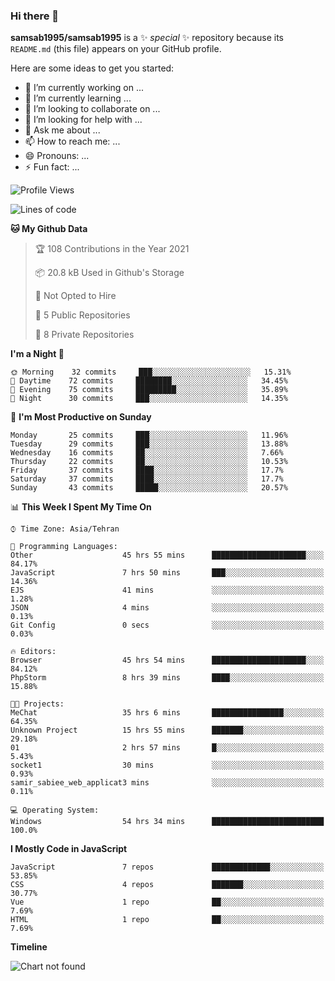 ### Hi there 👋

**samsab1995/samsab1995** is a ✨ _special_ ✨ repository because its `README.md` (this file) appears on your GitHub profile.

Here are some ideas to get you started:

- 🔭 I’m currently working on ...
- 🌱 I’m currently learning ...
- 👯 I’m looking to collaborate on ...
- 🤔 I’m looking for help with ...
- 💬 Ask me about ...
- 📫 How to reach me: ...
- 😄 Pronouns: ...
- ⚡ Fun fact: ...

<!--START_SECTION:waka-->
![Profile Views](http://img.shields.io/badge/Profile%20Views-0-blue)

![Lines of code](https://img.shields.io/badge/From%20Hello%20World%20I%27ve%20Written-261487%20lines%20of%20code-blue)

**🐱 My Github Data** 

> 🏆 108 Contributions in the Year 2021
 > 
> 📦 20.8 kB Used in Github's Storage 
 > 
> 🚫 Not Opted to Hire
 > 
> 📜 5 Public Repositories 
 > 
> 🔑 8 Private Repositories  
 > 
**I'm a Night 🦉** 

```text
🌞 Morning    32 commits     ███░░░░░░░░░░░░░░░░░░░░░░   15.31% 
🌆 Daytime    72 commits     ████████░░░░░░░░░░░░░░░░░   34.45% 
🌃 Evening    75 commits     █████████░░░░░░░░░░░░░░░░   35.89% 
🌙 Night      30 commits     ███░░░░░░░░░░░░░░░░░░░░░░   14.35%

```
📅 **I'm Most Productive on Sunday** 

```text
Monday       25 commits     ███░░░░░░░░░░░░░░░░░░░░░░   11.96% 
Tuesday      29 commits     ███░░░░░░░░░░░░░░░░░░░░░░   13.88% 
Wednesday    16 commits     ██░░░░░░░░░░░░░░░░░░░░░░░   7.66% 
Thursday     22 commits     ██░░░░░░░░░░░░░░░░░░░░░░░   10.53% 
Friday       37 commits     ████░░░░░░░░░░░░░░░░░░░░░   17.7% 
Saturday     37 commits     ████░░░░░░░░░░░░░░░░░░░░░   17.7% 
Sunday       43 commits     █████░░░░░░░░░░░░░░░░░░░░   20.57%

```


📊 **This Week I Spent My Time On** 

```text
⌚︎ Time Zone: Asia/Tehran

💬 Programming Languages: 
Other                    45 hrs 55 mins      █████████████████████░░░░   84.17% 
JavaScript               7 hrs 50 mins       ███░░░░░░░░░░░░░░░░░░░░░░   14.36% 
EJS                      41 mins             ░░░░░░░░░░░░░░░░░░░░░░░░░   1.28% 
JSON                     4 mins              ░░░░░░░░░░░░░░░░░░░░░░░░░   0.13% 
Git Config               0 secs              ░░░░░░░░░░░░░░░░░░░░░░░░░   0.03%

🔥 Editors: 
Browser                  45 hrs 54 mins      █████████████████████░░░░   84.12% 
PhpStorm                 8 hrs 39 mins       ████░░░░░░░░░░░░░░░░░░░░░   15.88%

🐱‍💻 Projects: 
MeChat                   35 hrs 6 mins       ████████████████░░░░░░░░░   64.35% 
Unknown Project          15 hrs 55 mins      ███████░░░░░░░░░░░░░░░░░░   29.18% 
01                       2 hrs 57 mins       █░░░░░░░░░░░░░░░░░░░░░░░░   5.43% 
socket1                  30 mins             ░░░░░░░░░░░░░░░░░░░░░░░░░   0.93% 
samir_sabiee_web_applicat3 mins              ░░░░░░░░░░░░░░░░░░░░░░░░░   0.11%

💻 Operating System: 
Windows                  54 hrs 34 mins      █████████████████████████   100.0%

```

**I Mostly Code in JavaScript** 

```text
JavaScript               7 repos             █████████████░░░░░░░░░░░░   53.85% 
CSS                      4 repos             ███████░░░░░░░░░░░░░░░░░░   30.77% 
Vue                      1 repo              ██░░░░░░░░░░░░░░░░░░░░░░░   7.69% 
HTML                     1 repo              ██░░░░░░░░░░░░░░░░░░░░░░░   7.69%

```


**Timeline**

![Chart not found](https://raw.githubusercontent.com/samsab1995/samsab1995/main/charts/bar_graph.png) 


<!--END_SECTION:waka-->
